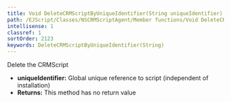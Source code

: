 ```yaml
---
title: Void DeleteCRMScriptByUniqueIdentifier(String uniqueIdentifier)
path: /EJScript/Classes/NSCRMScriptAgent/Member functions/Void DeleteCRMScriptByUniqueIdentifier(String p_0)
intellisense: 1
classref: 1
sortOrder: 2123
keywords: DeleteCRMScriptByUniqueIdentifier(String)
---
```



Delete the CRMScript



* **uniqueIdentifier:** Global unique reference to script (independent of installation)
* **Returns:** This method has no return value


